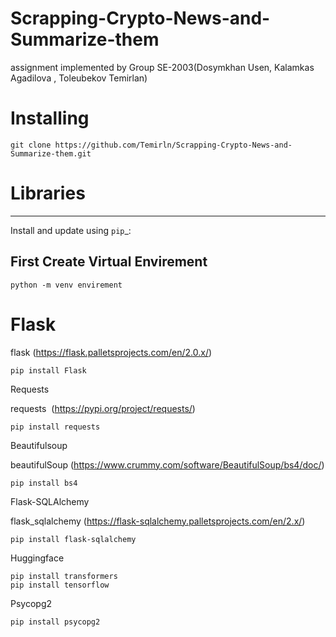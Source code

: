 # Scrapping-Crypto-News-and-Summarize-them
 
assignment implemented by Group SE-2003(Dosymkhan Usen, Kalamkas Agadilova , Toleubekov Temirlan)

# Installing

    git clone https://github.com/Temirln/Scrapping-Crypto-News-and-Summarize-them.git

# Libraries
----------

Install and update using `pip`_:

First Create Virtual Envirement
-------------------------------   
    python -m venv envirement

Flask
=====
flask (https://flask.palletsprojects.com/en/2.0.x/)

    pip install Flask

Requests

requests  (https://pypi.org/project/requests/)

    pip install requests

Beautifulsoup

beautifulSoup (https://www.crummy.com/software/BeautifulSoup/bs4/doc/)

    pip install bs4

Flask-SQLAlchemy

flask_sqlalchemy (https://flask-sqlalchemy.palletsprojects.com/en/2.x/)

    pip install flask-sqlalchemy

Huggingface

    pip install transformers
    pip install tensorflow
Psycopg2
 
    pip install psycopg2

